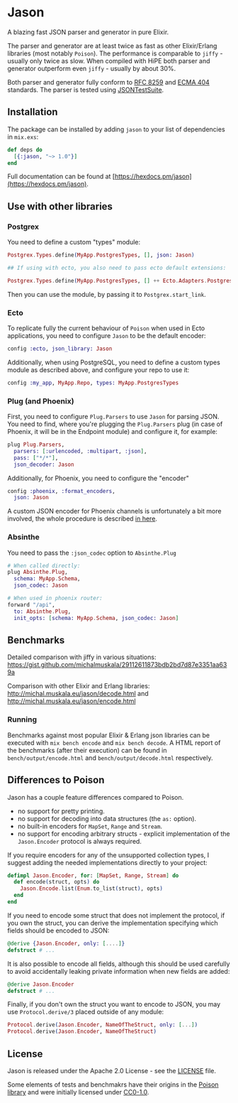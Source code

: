 # Jason

A blazing fast JSON parser and generator in pure Elixir.

The parser and generator are at least twice as fast as other Elixir/Erlang libraries
(most notably `Poison`).
The performance is comparable to `jiffy` - usually only twice as slow.
When compiled with HiPE both parser and generator outperform even `jiffy` - usually
by about 30%.

Both parser and generator fully conform to
[RFC 8259](https://tools.ietf.org/html/rfc8259) and
[ECMA 404](http://www.ecma-international.org/publications/standards/Ecma-404.htm)
standards. The parser is tested using [JSONTestSuite](https://github.com/nst/JSONTestSuite).

## Installation

The package can be installed by adding `jason` to your list of dependencies
in `mix.exs`:

```elixir
def deps do
  [{:jason, "~> 1.0"}]
end
```

Full documentation can be found at [https://hexdocs.pm/jason](https://hexdocs.pm/jason).

## Use with other libraries

### Postgrex

You need to define a custom "types" module:

```elixir
Postgrex.Types.define(MyApp.PostgresTypes, [], json: Jason)

## If using with ecto, you also need to pass ecto default extensions:

Postgrex.Types.define(MyApp.PostgresTypes, [] ++ Ecto.Adapters.Postgres.extensions(), json: Jason)
```

Then you can use the module, by passing it to `Postgrex.start_link`.
### Ecto

To replicate fully the current behaviour of `Poison` when used in Ecto applications,
you need to configure `Jason` to be the default encoder:

```elixir
config :ecto, json_library: Jason
```

Additionally, when using PostgreSQL, you need to define a custom types module as described
above, and configure your repo to use it:

```elixir
config :my_app, MyApp.Repo, types: MyApp.PostgresTypes
```

### Plug (and Phoenix)

First, you need to configure `Plug.Parsers` to use `Jason` for parsing JSON. You need to find,
where you're plugging the `Plug.Parsers` plug (in case of Phoenix, it will be in the
Endpoint module) and configure it, for example:

```elixir
plug Plug.Parsers,
  parsers: [:urlencoded, :multipart, :json],
  pass: ["*/*"],
  json_decoder: Jason
```

Additionally, for Phoenix, you need to configure the "encoder"

```elixir
config :phoenix, :format_encoders,
  json: Jason
```

A custom JSON encoder for Phoenix channels is unfortunately a bit more involved,
the whole procedure is described [in here](https://github.com/phoenixframework/phoenix/issues/2631#issuecomment-343971565).

### Absinthe

You need to pass the `:json_codec` option to `Absinthe.Plug`

```elixir
# When called directly:
plug Absinthe.Plug,
  schema: MyApp.Schema,
  json_codec: Jason

# When used in phoenix router:
forward "/api",
  to: Absinthe.Plug,
  init_opts: [schema: MyApp.Schema, json_codec: Jason]
```

## Benchmarks

Detailed comparison with jiffy in various situations: https://gist.github.com/michalmuskala/29112611873bdb2bd7d87e3351aa639a

Comparison with other Elixir and Erlang libraries: http://michal.muskala.eu/jason/decode.html and http://michal.muskala.eu/jason/encode.html

### Running

Benchmarks against most popular Elixir & Erlang json libraries can be executed
with `mix bench encode` and `mix bench decode`.
A HTML report of the benchmarks (after their execution) can be found in
`bench/output/encode.html` and `bench/output/decode.html` respectively.

## Differences to Poison

Jason has a couple feature differences compared to Poison.

  * no support for pretty printing.
  * no support for decoding into data structures (the `as:` option).
  * no built-in encoders for `MapSet`, `Range` and `Stream`.
  * no support for encoding arbitrary structs - explicit implementation
    of the `Jason.Encoder` protocol is always required.

If you require encoders for any of the unsupported collection types, I suggest
adding the needed implementations directly to your project:

```elixir
defimpl Jason.Encoder, for: [MapSet, Range, Stream] do
  def encode(struct, opts) do
    Jason.Encode.list(Enum.to_list(struct), opts)
  end
end
```

If you need to encode some struct that does not implement the protocol,
if you own the struct, you can derive the implementation specifying
which fields should be encoded to JSON:

```elixir
@derive {Jason.Encoder, only: [....]}
defstruct # ...
```

It is also possible to encode all fields, although this should be
used carefully to avoid accidentally leaking private information
when new fields are added:

```elixir
@derive Jason.Encoder
defstruct # ...
```

Finally, if you don't own the struct you want to encode to JSON,
you may use `Protocol.derive/3` placed outside of any module:

```elixir
Protocol.derive(Jason.Encoder, NameOfTheStruct, only: [...])
Protocol.derive(Jason.Encoder, NameOfTheStruct)
```

## License

Jason is released under the Apache 2.0 License - see the [LICENSE](LICENSE) file.

Some elements of tests and benchmakrs have their origins in the
[Poison library](https://github.com/devinus/poison) and were initially licensed under [CC0-1.0](https://creativecommons.org/publicdomain/zero/1.0/).
